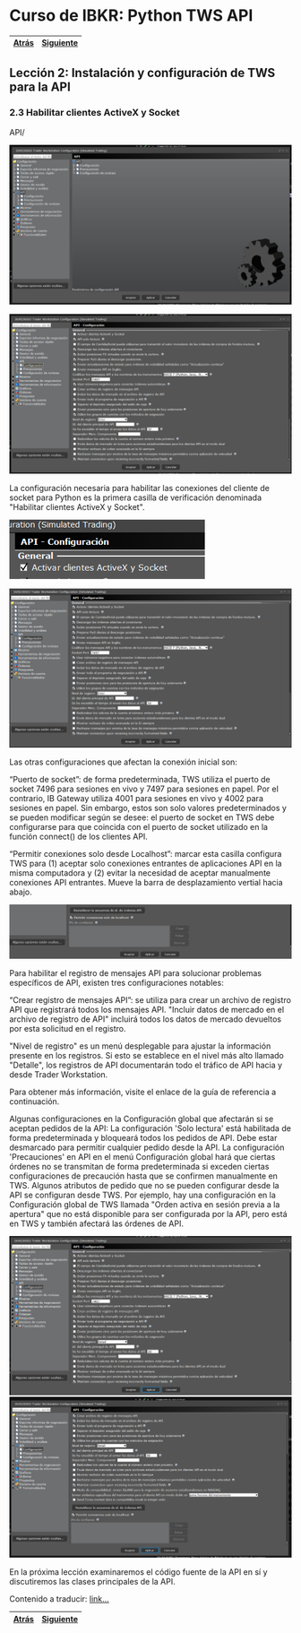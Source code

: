 
# Curso de IBKR: Python TWS API
|[Atrás](./leccion2.2.md "Atrás")|[Siguiente](./leccion3.md "Siguiente")|
|---|---:|

## Lección 2: Instalación y configuración de TWS para la API

### 2.3 Habilitar clientes ActiveX y Socket

API/

![alt text](image-15.png)



![alt text](image-16.png)

La configuración necesaria para habilitar las conexiones del cliente de socket para Python es la primera casilla de verificación denominada "Habilitar clientes ActiveX y Socket".

![alt text](image-20.png)


![alt text](image-17.png)

Las otras configuraciones que afectan la conexión inicial son:  

“Puerto de socket”: de forma predeterminada, TWS utiliza el puerto de socket 7496 para sesiones en vivo y 7497 para sesiones en papel. Por el contrario, IB Gateway utiliza 4001 para sesiones en vivo y 4002 para sesiones en papel. Sin embargo, estos son solo valores predeterminados y se pueden modificar según se desee: el puerto de socket en TWS debe configurarse para que coincida con el puerto de socket utilizado en la función connect() de los clientes API.

“Permitir conexiones solo desde Localhost”: marcar esta casilla configura TWS para (1) aceptar solo conexiones entrantes de aplicaciones API en la misma computadora y (2) evitar la necesidad de aceptar manualmente conexiones API entrantes. Mueve la barra de desplazamiento vertial hacia abajo.

![alt text](image-19.png)

Para habilitar el registro de mensajes API para solucionar problemas específicos de API, existen tres configuraciones notables:

“Crear registro de mensajes API”: se utiliza para crear un archivo de registro API que registrará todos los mensajes API.
"Incluir datos de mercado en el archivo de registro de API" incluirá todos los datos de mercado devueltos por esta solicitud en el registro.

"Nivel de registro" es un menú desplegable para ajustar la información presente en los registros. Si esto se establece en el nivel más alto llamado "Detalle", los registros de API documentarán todo el tráfico de API hacia y desde Trader Workstation.

Para obtener más información, visite el enlace de la guía de referencia a continuación.

Algunas configuraciones en la Configuración global que afectarán si se aceptan pedidos de la API:
La configuración 'Solo lectura' está habilitada de forma predeterminada y bloqueará todos los pedidos de API. Debe estar desmarcado para permitir cualquier pedido desde la API.
La configuración 'Precauciones' en API en el menú Configuración global hará que ciertas órdenes no se transmitan de forma predeterminada si exceden ciertas configuraciones de precaución hasta que se confirmen manualmente en TWS.
Algunos atributos de pedido que no se pueden configurar desde la API se configuran desde TWS. Por ejemplo, hay una configuración en la Configuración global de TWS llamada "Orden activa en sesión previa a la apertura" que no está disponible para ser configurada por la API, pero está en TWS y también afectará las órdenes de API.

![alt text](image-21.png)
![alt text](image-22.png)

En la próxima lección examinaremos el código fuente de la API en sí y discutiremos las clases principales de la API.

Contenido a traducir: [link...](https://ibkrcampus.com/trading-lessons/installing-configuring-tws-for-the-api/ "link...")

|[Atrás](./leccion2.2.md "Atrás")|[Siguiente](./leccion3.md "Siguiente")|
|---|---:|
